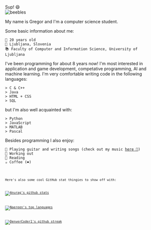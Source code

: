 Sup! 😄 \
![beebles](https://media.giphy.com/media/xT0GqpRWUoYlUSQpaM/giphy.gif)

My name is Gregor and I'm a computer science student.

Some basic information about me:
```
🍰 20 years old
📍 Ljubljana, Slovenia
📚 Faculty of Computer and Information Science, University of Ljubljana
```
I've been programming for about 8 years now! I'm most interested in application and game development, competative programming, AI and machine learning. I'm very comfortable writing code in the following languages:
```
> C & C++
> Java
> HTML + CSS
> SQL
```
but I'm also well acquainted with:
```
> Python
> JavaScript
> MATLAB
> Pascal 
```

Besides programming I also enjoy:
<pre>
<code>🎸 Playing guitar and writing songs (check out my music <a href="https://www.youtube.com/channel/UCy12KbwRenkqWZZKQzd2NXw">here 🥰</a>)
💪 Working out
📖 Reading
☕️ Coffee (❤️)<code>
</pre>

Here's also some cool GitHub stat thingies to show off with:

[![Anurag's github stats](https://github-readme-stats.vercel.app/api?username=gregorkovac&theme=blue-green)](https://github.com/anuraghazra/github-readme-stats) 

[![Naereen's top languages](https://github-readme-stats.vercel.app/api/top-langs/?username=gregorkovac&theme=blue-green)](https://github.com/anuraghazra/github-readme-stats)

[![DenverCoder1's github streak](https://github-readme-streak-stats.herokuapp.com/?user=gregorkovac&theme=blue-green)](https://github.com/DenverCoder1/github-readme-streak-stats)
